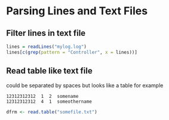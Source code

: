 # Parsing Lines and Text Files

## Filter lines in text file

```R
lines = readLines("mylog.log")
lines[c(grep(pattern = "Controller", x = lines))]
```

## Read table like text file

could be separated by spaces but looks like a table for example

```
12312312312  1  2  somename
12312312312  4  1  someothername
```

```R
dfrm <- read.table("somefile.txt")
```

